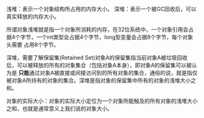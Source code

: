 浅堆：表示一个对象结构所占用的内存大小。
深堆：表示一个被GC回收后，可以真实释放的内存大小。

所谓对象浅堆就是指一个对象所消耗的内存，在32位系统中，一个对象引用会占据4个字节，一个int类型会占据4个字节，long型变量会占据8个字节，每个对象头需要
占用8个字节。

深堆，需要了解保留集(Retained Set)对象A的保留集指当前对象A被垃圾回收后，可以被释放的所有的对象集合（包括对象A本身），即对象A的保留集可以被认为是
**只能**通过对象A被直接或间接访问到的所有对象的集合，通俗的说，就是指仅被对象A所持有的对象的集合。深堆是指对象的保留集中所有的对象的浅堆大小之和。

对象的实际大小：对象的实际大小定位为一个对象所能触及的所有对象的浅堆大小之和，也就是通常意义上我们说的对象大小。



